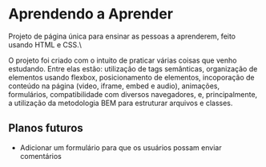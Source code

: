 # Aprendendo a Aprender

Projeto de página única para ensinar as pessoas a aprenderem, feito usando HTML e CSS.\

O projeto foi criado com o intuito de praticar várias coisas que venho estudando.
Entre elas estão: utilização de tags semânticas, organização de elementos usando
flexbox, posicionamento de elementos, incoporação de conteúdo na página (video,
iframe, embed e audio), animações, formulários, compatibilidade com diversos
navegadores, e, principalmente, a utilização da metodologia BEM para estruturar
arquivos e classes.

## Planos futuros

- Adicionar um formulário para que os usuários possam enviar comentários
